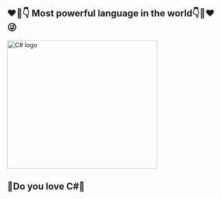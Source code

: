 ## :heart::muscle::point_down: Most powerful language in the world:point_down::muscle::heart::stuck_out_tongue_winking_eye:  
<p align="left"> <img src="https://interset.co.th/wp-content/uploads/2018/07/27_c-sharp-logo-filled.png" alt="C# logo" style="float:center; margin-right:25px;" width="350" height="300"></p>

 ## :green_heart:Do you love C#:green_heart:
